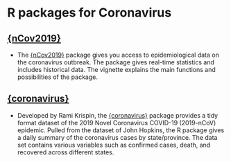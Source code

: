 # R packages for Coronavirus

## [{nCov2019}](https://github.com/GuangchuangYu/nCov2019)

- The [{nCov2019}](https://github.com/GuangchuangYu/nCov2019) package gives you access to epidemiological data on the coronavirus outbreak. The package gives real-time statistics and includes historical data. The vignette explains the main functions and possibilities of the package.

## [{coronavirus}](https://github.com/RamiKrispin/coronavirus)

- Developed by Rami Krispin, the [{coronavirus}](https://github.com/RamiKrispin/coronavirus) package provides a tidy format dataset of the 2019 Novel Coronavirus COVID-19 (2019-nCoV) epidemic. Pulled from the dataset of John Hopkins, the R package gives a daily summary of the coronavirus cases by state/province. The data set contains various variables such as confirmed cases, death, and recovered across different states.
